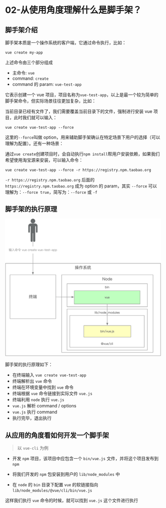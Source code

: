 # 02-从使用角度理解什么是脚手架？

## 脚手架介绍

脚手架本质是一个操作系统的客户端，它通过命令执行，比如：

```shell
vue create my-app
```

上述命令由三个部分组成

- 主命令: `vue`
- command: `create`
- command 的 param: `vue-test-app`

它表示创建一个 vue 项目，项目名称为`vue-test-app`，以上是最一个较为简单的脚手架命令，但实际场景往往更加复杂，比如：

当前目录已经有文件了，我们需要覆盖当前目录下的文件，强制进行安装 vue 项目，此时我们就可以输入：

```shell
vue create vue-test-app --force
```

这里的`--force`叫做 option，用来辅助脚手架确认在特定场景下用户的选择（可以理解为配置）。还有一种场景：

通过`vue create`创建项目时，会自动执行`npm install`帮用户安装依赖，如果我们希望使用淘宝源来安装，可以输入命令：

```shell
vue create vue-test-app --force -r https://registry.npm.taobao.org
```

`-r https://registry.npm.taobao.org` 后面的 `https://registry.npm.taobao.org` 成为 option 的 param，其实 `--force` 可以理解为：`--force true`，简写为：`--force` 或 `-f`

## 脚手架的执行原理

[![01.png](./img/01.png)](./img/01.png)

脚手架的执行原理如下：

- 在终端输入 `vue create vue-test-app`
- 终端解析出 `vue` 命令
- 终端在环境变量中找到 `vue` 命令
- 终端根据 `vue` 命令链接到实际文件 `vue.js`
- 终端利用 `node` 执行 `vue.js`
- `vue.js` 解析 command / options
- `vue.js` 执行 command
- 执行完毕，退出执行

## 从应用的角度看如何开发一个脚手架

> 以 `vue-cli` 为例

- 开发 `npm` 项目，该项目中应包含一个 `bin/vue.js` 文件，并将这个项目发布到 `npm`

- 将我们开发的 `npm` 包安装到用户的 `lib/node_modules` 中

- 在 `node` 的 `bin` 目录下配置 `vue` 的软链接指向 `lib/node_modules/@vue/cli/bin/vue.js`

这样我们执行 `vue` 命令的时候，就可以找到 `vue.js` 这个文件进行执行
